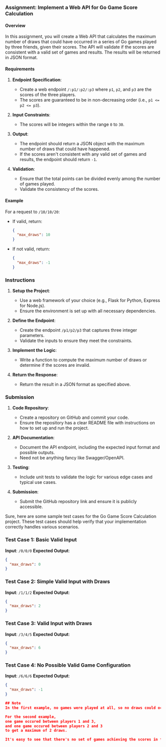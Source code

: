 ### Assignment: Implement a Web API for Go Game Score Calculation

#### Overview
In this assignment, you will create a Web API that calculates the maximum number of draws that could have occurred in a series of Go games played by three friends, given their scores. The API will validate if the scores are consistent with a valid set of games and results. The results will be returned in JSON format.

#### Requirements

1. **Endpoint Specification**:
   - Create a web endpoint `/:p1/:p2/:p3` where `p1`, `p2`, and `p3` are the scores of the three players.
   - The scores are guaranteed to be in non-decreasing order (i.e., `p1 <= p2 <= p3`).

2. **Input Constraints**:
   - The scores will be integers within the range `0` to `30`.

3. **Output**:
   - The endpoint should return a JSON object with the maximum number of draws that could have happened.
   - If the scores aren't consistent with any valid set of games and results, the endpoint should return `-1`.

4. **Validation**:
   - Ensure that the total points can be divided evenly among the number of games played.
   - Validate the consistency of the scores.

#### Example

For a request to `/10/10/20`:
- If valid, return:
  ```json
  {
    "max_draws": 10
  }
  ```
- If not valid, return:
  ```json
  {
    "max_draws": -1
  }
  ```

### Instructions

1. **Setup the Project**:
   - Use a web framework of your choice (e.g., Flask for Python, Express for Node.js).
   - Ensure the environment is set up with all necessary dependencies.

2. **Define the Endpoint**:
   - Create the endpoint `/p1/p2/p3` that captures three integer parameters.
   - Validate the inputs to ensure they meet the constraints.

3. **Implement the Logic**:
   - Write a function to compute the maximum number of draws or determine if the scores are invalid.

4. **Return the Response**:
   - Return the result in a JSON format as specified above.

### Submission

1. **Code Repository**:
   - Create a repository on GitHub and commit your code.
   - Ensure the repository has a clear README file with instructions on how to set up and run the project.

2. **API Documentation**:
   - Document the API endpoint, including the expected input format and possible outputs.
   - Need not be anything fancy like Swagger/OpenAPI.

3. **Testing**:
   - Include unit tests to validate the logic for various edge cases and typical use cases.

4. **Submission**:
   - Submit the GitHub repository link and ensure it is publicly accessible.


Sure, here are some sample test cases for the Go Game Score Calculation project. These test cases should help verify that your implementation correctly handles various scenarios.

### Test Case 1: Basic Valid Input
**Input**: `/0/0/0`
**Expected Output**:
```json
{
  "max_draws": 0
}
```

### Test Case 2: Simple Valid Input with Draws
**Input**: `/1/1/2`
**Expected Output**:
```json
{
  "max_draws": 2
}
```

### Test Case 3: Valid Input with Draws
**Input**: `/3/4/5`
**Expected Output**:
```json
{
  "max_draws": 6
}
```

### Test Case 4: No Possible Valid Game Configuration
**Input**: `/6/6/6`
**Expected Output**:
```json
{
  "max_draws": -1
}

## Note
In the first example, no games were played at all, so no draws could occur either.

For the second example, 
one game occured between players 1 and 3,
and one game occured between players 2 and 3
to get a maximum of 2 draws.

It's easy to see that there's no set of games achieving the scores in third example, so the answer for it is −1.

